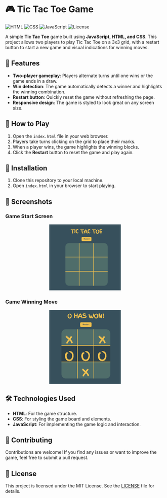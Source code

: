 # 🎮 Tic Tac Toe Game

![HTML](https://img.shields.io/badge/HTML-Game%20Structure-red)
![CSS](https://img.shields.io/badge/CSS-Game%20Styling-blue)
![JavaScript](https://img.shields.io/badge/JavaScript-Game%20Logic-yellow)
![License](https://img.shields.io/badge/License-MIT-brightgreen)

A simple **Tic Tac Toe** game built using **JavaScript, HTML, and CSS**. This project allows two players to play Tic Tac Toe on a 3x3 grid, with a restart button to start a new game and visual indications for winning moves.

## 🚀 Features

- **Two-player gameplay**: Players alternate turns until one wins or the game ends in a draw.
- **Win detection**: The game automatically detects a winner and highlights the winning combination.
- **Restart button**: Quickly reset the game without refreshing the page.
- **Responsive design**: The game is styled to look great on any screen size.

## 📝 How to Play

1. Open the `index.html` file in your web browser.
2. Players take turns clicking on the grid to place their marks.
3. When a player wins, the game highlights the winning blocks.
4. Click the **Restart** button to reset the game and play again.

## 🔧 Installation

1. Clone this repository to your local machine.
2. Open `index.html` in your browser to start playing.

## 📸 Screenshots

### Game Start Screen
<p align="center"><img src="images/screenshot1.png" width="45%" alt="Game Start"></p>

### Game Winning Move
<p align="center"><img src="images/screenshot2.png" width="45%" alt="Winning Move"></p>
 
## 🛠️ Technologies Used

- **HTML**: For the game structure.
- **CSS**: For styling the game board and elements.
- **JavaScript**: For implementing the game logic and interaction.

## 🤝 Contributing

Contributions are welcome! If you find any issues or want to improve the game, feel free to submit a pull request.

## 📜 License

This project is licensed under the MIT License. See the [LICENSE](LICENSE) file for details.

